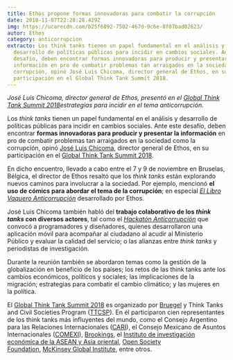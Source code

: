 ```yaml
---
title: Ethos propone formas innovadoras para combatir la corrupción
date: 2018-11-07T22:28:28.429Z
img: https://ucarecdn.com/b25f6892-7502-467d-9c6e-8f07bad02623/
autor: Ethos
category: anticorrupcion
extracto: Los think tanks tienen un papel fundamental en el análisis y
  desarrollo de políticas públicas para incidir en cambios sociales. Ante este
  desafío, deben encontrar formas innovadoras para producir y presentar la
  información en pro de combatir problemas tan arraigados en la sociedad como la
  corrupción, opinó José Luis Chicoma, director general de Ethos, en su
  participación en el Global Think Tank Summit 2018.
---
```

*José Luis Chicoma, director general de Ethos, presentó en el [Global Think Tank Summit 2018](http://bruegel.org/events/global-think-tank-summit-2018/)estrategias para incidir en el tema anticorrupción.*

Los *think tanks* tienen un papel fundamental en el análisis y desarrollo de políticas públicas para incidir en cambios sociales. Ante este desafío, deben encontrar **formas innovadoras para producir y presentar la información** en pro de combatir problemas tan arraigados en la sociedad como la corrupción, opinó [José Luis Chicoma](https://twitter.com/joseluischicoma), director general de Ethos, en su participación en el [Global Think Tank Summit 2018](http://bruegel.org/events/global-think-tank-summit-2018/).

En dicho encuentro, llevado a cabo entre el 7 y 9 de noviembre en Bruselas, Bélgica, el director de Ethos resaltó que los *think tanks* están explorando nuevos caminos para involucrar a la sociedad. Por ejemplo, mencionó **el uso de cómics para abordar el tema de la corrupción**; en especial *[El Libro Vaquero Anticorrupción](http://libroanticorrupcion.ethos.org.mx/)* desarrollado por Ethos.

José Luis Chicoma también habló del **trabajo colaborativo de los *think tanks* con diversos actores**, tal como el *[Hackatón Anticorrupción](https://www.ethos.org.mx/es/ethos-publications/hackathon-ethos-anticorrupcion/)* que convocó a programadores y diseñadores, quienes desarrollaron una aplicación móvil para acompañar al ciudadano al acudir al Ministerio Público y evaluar la calidad del servicio; o las alianzas entre *think tanks* y periodistas de investigación.

Durante la reunión también se abordaron temas como la gestión de la globalización en beneficio de los países; los retos de las think tanks ante los cambios económicos, políticos y sociales; las implicaciones de la migración; estrategias para combatir el cambio climático; y las mujeres en la política.

El [Global Think Tank Summit 2018](http://bruegel.org/events/global-think-tank-summit-2018/) es organizado por [Bruegel](http://bruegel.org/events/) y Think Tanks and Civil Societies Program ([TTCSP](https://repository.upenn.edu/ttcsp/)). En él participaron cien representantes de los think tanks más influyentes del mundo, como el Consejo Argentino para las Relaciones Internacionales ([CARI](http://www.cari.org.ar/)), el Consejo Mexicano de Asuntos Internacionales ([COMEXI](http://www.consejomexicano.org/)), [Brookings](https://www.brookings.edu/es/), el [Instituto de investigación económica de la ASEAN y Asia oriental](http://www.eria.org/), [Open Society Foundation](https://www.opensocietyfoundations.org/), [McKinsey Global Institute](https://www.mckinsey.com/mgi/overview), entre otros.